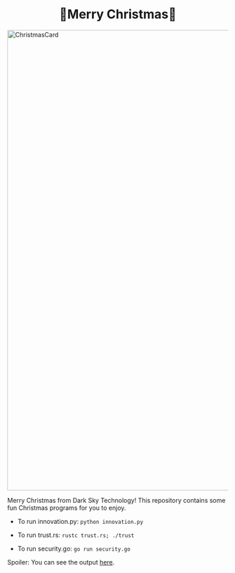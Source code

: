 <p align="center"> <h1 align="center">🎄Merry Christmas🎄</h1>
<img width="1049" alt="ChristmasCard" src="https://user-images.githubusercontent.com/86533923/143780037-7aa91cec-b31a-432e-8c03-86ceaf44287a.png">
</p>

Merry Christmas from Dark Sky Technology! 
This repository contains some fun Christmas programs for you to enjoy.

- To run innovation.py:
```python innovation.py```

- To run trust.rs:
```rustc trust.rs; ./trust```

- To run security.go:
```go run security.go```

Spoiler: You can see the output [here](DETAILS.md).
